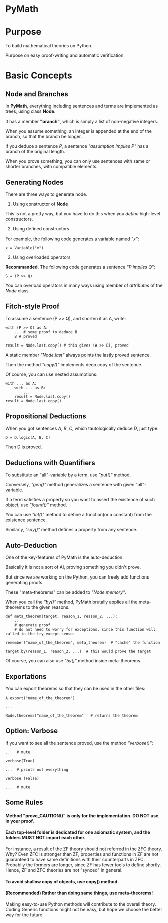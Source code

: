 
PyMath
=======================

# Purpose

To build mathematical theories on Python.

Purpose on easy proof-writing and automatic verification.

# Basic Concepts

## Node and Branches

In **PyMath**, everything including sentences and terms are implemented as trees, using class **Node**.

It has a member **"branch"**, which is simply a list of non-negative integers.

When you assume something, an integer is appended at the end of the branch, so that the branch be longer.

If you deduce a sentence *P*, a sentence *"assumption implies P"* has a branch of the original length.

When you prove something, you can only use sentences with same or shorter branches, with compatible elements.


## Generating Nodes
There are three ways to generate node.

1. Using constructor of **Node**

This is not a pretty way, but you have to do this when you *define* high-level constructors.

2. Using defined constructors

For example, the following code generates a variable named *"x"*:

    x = Variable("x")

3. Using overloaded operators

**Recommanded**. The following code generates a sentence *"P implies Q"*:

    S = (P >> Q)

You can overload operators in many ways using member of *attributes* of the *Node* class.


## Fitch-style Proof

To assume a sentence (P >> Q), and shorten it as A, write:

    with (P >> Q) as A:
        ... # some proof to deduce B
        B # proved

    result = Node.last.copy() # this gives (A >> B), proved

A static member *"Node.last"* always points the lastly proved sentence.

Then the method *"copy()"* implements deep copy of the sentence.

Of course, you can use nested assumptions:

    with ... as A:
        with ... as B:
            ...
        result = Node.last.copy()
    result = Node.last.copy()



## Propositional Deductions

When you got sentences *A*, *B*, *C*, which tautologically deduce *D*, just type:

    D = D.logic(A, B, C)

Then D is proved.


## Deductions with Quantifiers

To substitute an "all"-variable by a term, use *"put()"* method.

Conversely, *"gen()"* method generalizes a sentence with given "all"-variable.

If a term satisfies a property so you want to assert the existence of such object, use *"found()"* method.

You can use *"let()"* method to define a function(or a constant) from the existence sentence.

Similarly, *"say()"* method defines a property from any sentence.



## Auto-Deduction

One of the key-features of PyMath is the auto-deduction.

Basically it is not a sort of AI, proving something you didn't prove.

But since we are working on the Python, you can freely add functions generating proofs.

These "meta-theorems" can be added to *"Node.memory"*.

When you call the *"by()"* method, PyMath brutally applies all the meta-theorems to the given reasons.

    def meta_theorem(target, reason_1, reason_2, ...):
        ...
        # generate proof
        # do not need to worry for exceptions, since this function will called in the try-except sense.

    remember("name_of_the_theorem", meta_theorem)  # "cache" the function

    target.by(reason_1, reason_2, ...)  # this would prove the target


Of course, you can also use *"by()"* method inside meta-theorems.



## Exportations

You can export theorems so that they can be used in the other files:

    A.export("name_of_the_theorem")

    ...

    Node.theorems["name_of_the_theorem"]  # returns the theorem



## Option: Verbose

If you want to see all the sentence proved, use the method *"verbose()"*:

    ...  # mute

    verbose(True)
    
    ...  # prints out everything
    
    verbose (False)
    
    ...  # mute






## Some Rules

#### Method "prove_CAUTION()" is only for the implementation. **DO NOT** use in your proof.

#### Each top-level folder is dedicated for one axiomatic system, and the folders **MUST NOT** import each other.

For instance, a result of the ZF theory should not referred in the ZFC theory. Why? Even ZFC is stronger than ZF, properties and functions in ZF are not guaranteed to have same definitions with their counterparts in ZFC. Probabily the formers are longer, since ZF has fewer tools to define shortly. Hence, ZF and ZFC theories are not "synced" in general.

#### To avoid shallow copy of objects, use copy() method.

#### (Recommended) Rather than doing same things, use meta-theorems!

Making easy-to-use Python methods will contribute to the overall theory. Coding Generic functions might not be easy, but hope we choose the better way for the future.